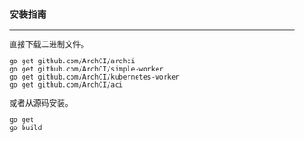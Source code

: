 ### 安装指南

---

直接下载二进制文件。

```
go get github.com/ArchCI/archci
go get github.com/ArchCI/simple-worker
go get github.com/ArchCI/kubernetes-worker
go get github.com/ArchCI/aci
```

或者从源码安装。

```
go get
go build
```



